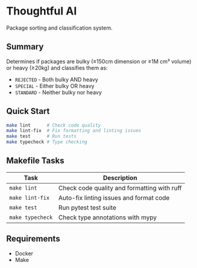 # Thoughtful AI

Package sorting and classification system.

## Summary

Determines if packages are bulky (≥150cm dimension or ≥1M cm³ volume) or heavy (≥20kg) and classifies them as:
- `REJECTED` - Both bulky AND heavy
- `SPECIAL` - Either bulky OR heavy
- `STANDARD` - Neither bulky nor heavy

## Quick Start

```bash
make lint      # Check code quality
make lint-fix  # Fix formatting and linting issues
make test      # Run tests
make typecheck # Type checking
```

## Makefile Tasks

| Task | Description |
|------|-------------|
| `make lint` | Check code quality and formatting with ruff |
| `make lint-fix` | Auto-fix linting issues and format code |
| `make test` | Run pytest test suite |
| `make typecheck` | Check type annotations with mypy |

## Requirements

- Docker
- Make

